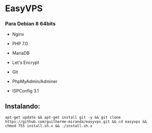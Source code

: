 # EasyVPS

### Para Debian 8 64bits

- Nginx

- PHP 7.0

- MariaDB

- Let's Encrypt

- Git

- PhpMyAdmin/Adminer

- ISPConfig 3.1



## Instalando:
```
apt-get update && apt-get install git -y && git clone https://github.com/guilherme-miranda/easyvps.git && cd easyvps && chmod 755 install.sh.x && ./install.sh.x
```
